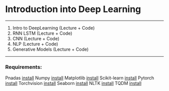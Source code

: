 # Introduction into Deep Learning

---

1. Intro to DeepLearning (Lecture + Code)
2. RNN LSTM (Lecture + Code)
3. CNN (Lecture + Code)
4. NLP (Lecture + Code)
5. Generative Models (Lecture + Code)

---

### Requirements:

Pnadas [install](https://pandas.pydata.org/getting_started.html)
Numpy [install](https://numpy.org/install/)
Matplotlib [install](https://matplotlib.org/3.4.3/users/installing.html)
Scikit-learn [install](https://scikit-learn.org/stable/install.html)
Pytorch [install](https://pytorch.org/get-started/locally/)
Torchvision [install](https://pypi.org/project/torchvision/)
Seaborn [install](https://seaborn.pydata.org/installing.html)
NLTK [install](https://www.nltk.org/install.html)
TQDM [install](https://pypi.org/project/tqdm/)

